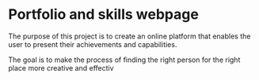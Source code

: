 # Portfolio and skills webpage


The purpose of this project is to create an online platform that enables the user to present their achievements and capabilities.

The goal is to make the process of finding the right person for the right place more creative and effectiv

